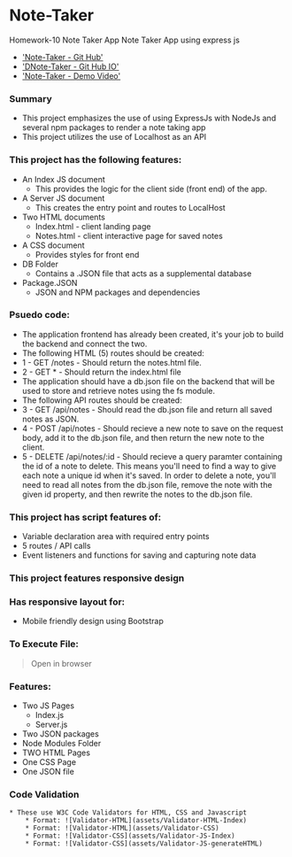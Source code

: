 # Note-Taker
Homework-10 Note Taker App
Note Taker App using express js


* ['Note-Taker - Git Hub'](https://github.com/jamierachael/Note-Taker)
* ['DNote-Taker - Git Hub IO'](https://jamierachael.github.io/Note-Taker/)
* ['Note-Taker - Demo Video'](https://drive.google.com/file/d/11pPBPW3RhpZX4lH-pgMqnsVJGMrA0VXR/view)


### Summary
* This project emphasizes the use of using ExpressJs with NodeJs and several npm packages to render a note taking app
* This project utilizes the use of Localhost as an API

### This project has the following features: 
* An Index JS document
    * This provides the logic for the client side (front end) of the app. 
* A Server JS document
    * This creates the entry point and routes to LocalHost 
* Two HTML documents
    * Index.html - client landing page
    * Notes.html - client interactive page for saved notes
* A CSS document
    * Provides styles for front end
* DB Folder
    * Contains a .JSON file that acts as a supplemental database
* Package.JSON
    * JSON and NPM packages and dependencies 

### Psuedo code:  
* The application frontend has already been created, it's your job to build the backend and connect the two.
* The following HTML (5) routes should be created:
* 1 - GET /notes - Should return the notes.html file.
* 2 - GET * - Should return the index.html file
* The application should have a db.json file on the backend that will be used to store and retrieve notes using the fs module.
* The following API routes should be created:
* 3 - GET /api/notes - Should read the db.json file and return all saved notes as JSON.
* 4 - POST /api/notes - Should recieve a new note to save on the request body, add it to the db.json file, and then return the new note to the client.
* 5 - DELETE /api/notes/:id - Should recieve a query paramter containing the id of a note to delete. This means you'll need to find a way to give each note a unique id when it's saved. In order to delete a note, you'll need to read all notes from the db.json file, remove the note with the given id property, and then rewrite the notes to the db.json file.

### This project has script features of:
* Variable declaration area with required entry points
* 5 routes / API calls
* Event listeners and functions for saving and capturing note data

### This project features responsive design
### Has responsive layout for: 
* Mobile friendly design using Bootstrap

### To Execute File:
> Open in browser

### Features: 
* Two JS Pages
    * Index.js
    * Server.js
* Two JSON packages
* Node Modules Folder
* TWO HTML Pages
* One CSS Page
* One JSON file 


### Code Validation 
    * These use W3C Code Validators for HTML, CSS and Javascript
        * Format: ![Validator-HTML](assets/Validator-HTML-Index)
        * Format: ![Validator-HTML](assets/Validator-CSS)
        * Format: ![Validator-CSS](assets/Validator-JS-Index)
        * Format: ![Validator-CSS](assets/Validator-JS-generateHTML)










